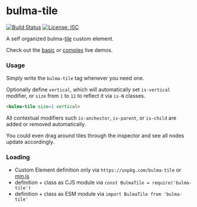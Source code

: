 # bulma-tile

[![Build Status](https://travis-ci.com/WebReflection/bulma-tile.svg?branch=master)](https://travis-ci.org/WebReflection/bulma-tile) [![License: ISC](https://img.shields.io/badge/License-ISC-yellow.svg)](https://opensource.org/licenses/ISC)

A self organized bulma-[tile](https://bulma.io/documentation/layout/tiles/) custom element.

Check out the [basic](https://webreflection.github.io/bulma-tile/test/) or [complex](https://webreflection.github.io/bulma-tile/test/complex.html) live demos.

### Usage

Simply write the `bulma-tile` tag whenever you need one.

Optionally define `vertical`, which will automatically set `is-vertical` modifier, or `size` from `1` to `12` to reflect it via `is-N` classes.

```html
<bulma-tile size=1 vertical>
```

All contextual modifiers such `is-anchestor`, `is-parent`, or `is-child` are added or removed automatically.

You could even drag around tiles through the inspector and see all nodes update accordingly.

### Loading

  * Custom Element definition only via `https://unpkg.com/bulma-tile` or [min.js](https://github.com/WebReflection/bulma-tile/blob/master/min.js)
  * definition + class as CJS module via `const BulmaTile = require('bulma-tile')`
  * definition + class as ESM module via `import BulmaTile from 'bulma-tile'`
